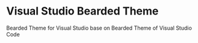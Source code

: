 # Visual Studio Bearded Theme

 Bearded Theme for Visual Studio base on Bearded Theme of Visual Studio Code
